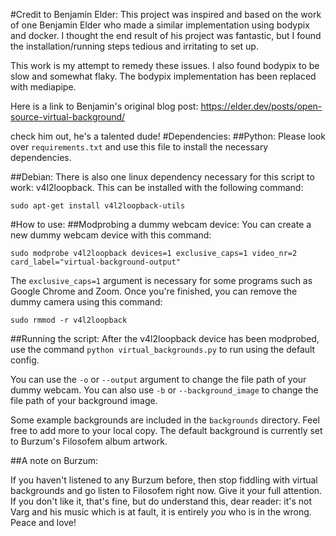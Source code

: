 #Credit to Benjamin Elder:
This project was inspired and based on the work of one Benjamin Elder who made a similar implementation using bodypix
and docker. I thought the end result of his project was fantastic, but I found the installation/running steps tedious
and irritating to set up. 

This work is my attempt to remedy these issues. I also found bodypix to be slow and somewhat
flaky. The bodypix implementation has been replaced with mediapipe.

Here is a link to Benjamin's original blog post: https://elder.dev/posts/open-source-virtual-background/ 

check him out,
he's a talented dude!
#Dependencies:
##Python:
Please look over `requirements.txt` and use this file to install the necessary dependencies.

##Debian:
There is also one linux dependency necessary for this script to work: v4l2loopback. This can be installed with 
the following command:

`sudo apt-get install v4l2loopback-utils`

#How to use:
##Modprobing a dummy webcam device:
You can create a new dummy webcam device with this command:

`sudo modprobe v4l2loopback devices=1 exclusive_caps=1 video_nr=2 card_label="virtual-background-output"`

The `exclusive_caps=1` argument is necessary for some programs such as Google Chrome and Zoom. Once you're finished, 
you can remove the dummy camera using this command:

`sudo rmmod -r v4l2loopback`

##Running the script:
After the v4l2loopback device has been modprobed, use the command `python virtual_backgrounds.py` 
to run using the default config.

You can use the `-o` or `--output` argument to change the file path of your dummy webcam. You can also use `-b` or
`--background_image` to change the file path of your background image.

Some example backgrounds are included in the `backgrounds` directory. Feel free to add more to your local copy.
The default background is currently set to Burzum's Filosofem album artwork. 

##A note on Burzum:

If you haven't listened to any Burzum before, then
stop fiddling with virtual backgrounds and go listen to Filosofem right now. Give it your full attention. If you don't like it, that's
fine, but do understand this, dear reader: it's not Varg and his music which is at fault, it is entirely *you* who is in
the wrong. Peace and love!
